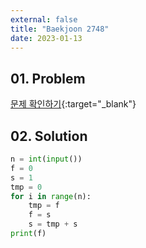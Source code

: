 ```yaml
---
external: false
title: "Baekjoon 2748"
date: 2023-01-13
---
```


## 01. Problem

[문제 확인하기](https://www.acmicpc.net/problem/2748){:target="_blank"}

## 02. Solution

```Python
n = int(input())
f = 0
s = 1
tmp = 0
for i in range(n):
    tmp = f
    f = s
    s = tmp + s
print(f)
```
